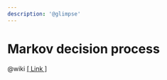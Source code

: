```yaml
---
description: '@glimpse'
---
```


# Markov decision process

@wiki [\[ Link \] ](https://en.wikipedia.org/wiki/Markov\_decision\_process)
